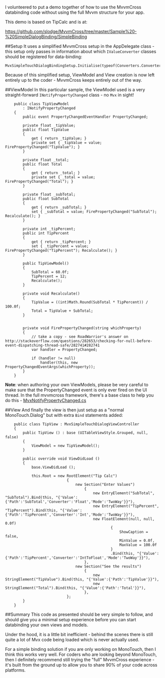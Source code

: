 I volunteered to put a demo together of how to use the MvvmCross databinding code without using the full Mvvm structure for your app.

This demo is based on TipCalc and is at:

https://github.com/slodge/MvvmCross/tree/master/Sample%20-%20SimpleDialogBinding/SimpleBinding

##Setup
It uses a simplified MvvmCross setup in the AppDelegate class - this setup only passes in information about which `IValueConverter` classes should be registered for data-binding:

```
MvxSimpleTouchDialogBindingSetup.Initialise(typeof(Converters.Converters));
```

Because of this simplified setup, ViewModel and View creation is now left entirely up to the coder - MvvmCross keeps entirely out of the way.

##ViewModel
In this particular sample, the ViewModel used is a very straight-forward `INotifyPropertyChanged` class - no `Mvx` in sight!

```
    public class TipViewModel
        : INotifyPropertyChanged
    {
        public event PropertyChangedEventHandler PropertyChanged;

        private float _tipValue;
        public float TipValue
        {
            get { return _tipValue; }
            private set { _tipValue = value; FirePropertyChanged("TipValue"); }
        }

        private float _total;
        public float Total
        {
            get { return _total; }
            private set { _total = value; FirePropertyChanged("Total"); }
        }

        private float _subTotal;
        public float SubTotal
        {
            get { return _subTotal; }
            set { _subTotal = value; FirePropertyChanged("SubTotal"); Recalculate(); }
        }

        private int _tipPercent;
        public int TipPercent
        {
            get { return _tipPercent; }
            set { _tipPercent = value; FirePropertyChanged("TipPercent"); Recalculate(); }
        }

        public TipViewModel()
        {
            SubTotal = 60.0f;
            TipPercent = 12;
            Recalculate();
        }

        private void Recalculate()
        {
            TipValue = ((int)Math.Round(SubTotal * TipPercent)) / 100.0f;
            Total = TipValue + SubTotal;
        }


        private void FirePropertyChanged(string whichProperty)
        {
            // take a copy - see RoadWarrior's answer on http://stackoverflow.com/questions/282653/checking-for-null-before-event-dispatching-thread-safe/282741#282741
            var handler = PropertyChanged;

            if (handler != null)
                handler(this, new PropertyChangedEventArgs(whichProperty));
        }
    }
```

**Note**: when authoring your own ViewModels, please be very careful to make sure that the PropertyChanged event is only ever fired on the UI thread. In the full mvvmcross framework, there's a base class to help you do this - [MvxNotifyPropertyChanged.cs](https://github.com/slodge/MvvmCross/blob/master/Cirrious/Cirrious.MvvmCross/ViewModels/MvxNotifyPropertyChanged.cs)

##View
And finally the view is then just setup as a "normal MonoTouch.Dialog" but with extra `Bind` statements added:

```
    public class TipView : MvxSimpleTouchDialogViewController
    {
        public TipView () : base (UITableViewStyle.Grouped, null, false)
        {
            ViewModel = new TipViewModel();
        }

        public override void ViewDidLoad ()
        {
            base.ViewDidLoad ();

            this.Root = new RootElement("Tip Calc")
                            {
                                new Section("Enter Values")
                                    {
                                        new EntryElement("SubTotal", "SubTotal").Bind(this, "{'Value':{'Path':'SubTotal','Converter':'Float','Mode':'TwoWay'}}"),
                                        new EntryElement("TipPercent", "TipPercent").Bind(this, "{'Value':{'Path':'TipPercent','Converter':'Int','Mode':'TwoWay'}}"),
                                        new FloatElement(null, null, 0.0f)
                                                {
                                                    ShowCaption = false,
                                                    MinValue = 0.0f,
                                                    MaxValue = 100.0f
                                                }
                                                .Bind(this, "{'Value':{'Path':'TipPercent','Converter':'IntToFloat','Mode':'TwoWay'}}"),
                                    },
                                new Section("See the results")
                                    {
                                        new StringElement("TipValue").Bind(this, "{'Value':{'Path':'TipValue'}}"),
                                        new StringElement("Total").Bind(this, "{'Value':{'Path':'Total'}}"),
                                    },
                            };
        }
    }
```

##Summary
This code as presented should be very simple to follow, and should give you a minimal setup experience before you can start databinding your own views and models.

Under the hood, it is a little bit inefficient - behind the scenes there is still quite a lot of Mvx code being loaded which is never actually used. 


For a simple binding solution if you are only working on MonoTouch, then I think this works very well. For coders who are looking beyond MonoTouch, then I definitely recommend still trying the "full" MvvmCross experience - it's built from the ground up to allow you to share 90% of your code across platforms.